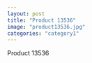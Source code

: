 ```yaml
---
layout: post
title: "Product 13536"
image: "product13536.jpg"
categories: "category1"
---
```

Product 13536
